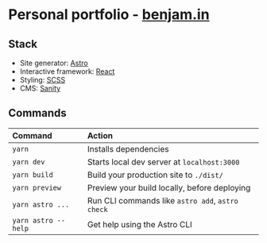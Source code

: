 # Personal portfolio - [benjam.in](https://benjami.in/)

## Stack

-   Site generator: [Astro](https://astro.build/)
-   Interactive framework: [React](https://docs.astro.build/en/core-concepts/framework-components/)
-   Styling: [SCSS](https://sass-lang.com/documentation/syntax)
-   CMS: [Sanity](https://www.sanity.io/)

## Commands

| Command             | Action                                           |
| :------------------ | :----------------------------------------------- |
| `yarn`              | Installs dependencies                            |
| `yarn dev`          | Starts local dev server at `localhost:3000`      |
| `yarn build`        | Build your production site to `./dist/`          |
| `yarn preview`      | Preview your build locally, before deploying     |
| `yarn astro ...`    | Run CLI commands like `astro add`, `astro check` |
| `yarn astro --help` | Get help using the Astro CLI                     |
